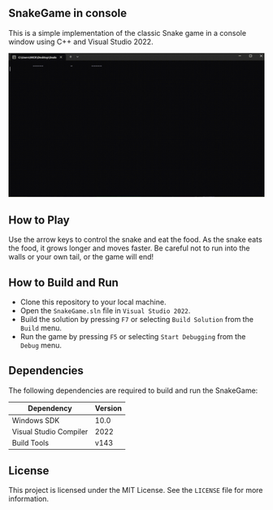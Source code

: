 ## SnakeGame in console
This is a simple implementation of the classic Snake game in a console window using C++ and Visual Studio 2022.

![SnakeGameGif](screenshots/SnakeGame.gif)

## How to Play
Use the arrow keys to control the snake and eat the food. As the snake eats the food, it grows longer and moves faster. Be careful not to run into the walls or your own tail, or the game will end!

## How to Build and Run
- Clone this repository to your local machine.
- Open the `SnakeGame.sln` file in `Visual Studio 2022`.
- Build the solution by pressing `F7` or selecting `Build Solution` from the `Build` menu.
- Run the game by pressing `F5` or selecting `Start Debugging` from the `Debug` menu.

## Dependencies
The following dependencies are required to build and run the SnakeGame:

| Dependency | Version |
|------------|---------|
| Windows SDK | 10.0    |
| Visual Studio Compiler | 2022 |
| Build Tools | v143 |

## License
This project is licensed under the MIT License. See the `LICENSE` file for more information.